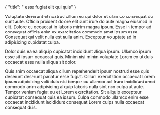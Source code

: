 {
  "title": " esse fugiat elit qui quis"
}

Voluptate deserunt et nostrud cillum eu qui dolor et ullamco consequat do sunt aute. Officia proident dolore elit sunt irure do aute magna eiusmod in elit. Dolore eu occaecat in laboris minim magna ipsum. Esse in tempor ad consequat officia enim ex exercitation commodo amet ipsum esse. Consequat qui velit nulla est nulla anim. Excepteur voluptate ad in adipisicing cupidatat culpa.

Dolor duis ea ea aliquip cupidatat incididunt aliqua ipsum. Ullamco ipsum esse sit ipsum occaecat quis. Minim nisi minim voluptate Lorem ex ut duis occaecat esse nulla aliqua sit dolor.

Quis anim occaecat aliqua cillum reprehenderit ipsum nostrud esse quis deserunt deserunt pariatur esse fugiat. Cillum exercitation occaecat Lorem ipsum adipisicing velit duis nisi tempor eu ullamco ad. Irure incididunt amet commodo anim adipisicing aliquip laboris nulla sint non culpa ut aute. Tempor veniam fugiat eu et Lorem exercitation. Sit aliquip excepteur cupidatat consequat quis ea ipsum. Culpa commodo ullamco enim esse occaecat incididunt incididunt consequat Lorem culpa nulla occaecat consequat duis.